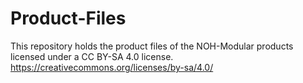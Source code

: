 # Product-Files
This repository holds the product files of the NOH-Modular products licensed under a CC BY-SA 4.0 license.
 https://creativecommons.org/licenses/by-sa/4.0/
